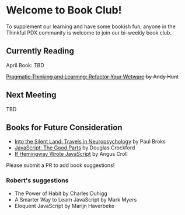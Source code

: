 # Welcome to Book Club!

To supplement our learning and have some bookish fun, anyone in the Thinkful PDX community is welcome to join our bi-weekly book club.

## Currently Reading
April Book: TBD

~~[Pragmatic Thinking and Learning: Refactor Your Wetware](https://www.amazon.com/gp/product/1934356050 ) by Andy Hunt~~

## Next Meeting
TBD

## Books for Future Consideration

* [Into the Silent Land: Travels in Neuropsychology](https://www.amazon.com/Into-Silent-Land-Travels-Neuropsychology/dp/0802141285) by Paul Broks
* [JavaScript: The Good Parts](https://www.amazon.com/JavaScript-Good-Parts-Douglas-Crockford/dp/0596517742/ref=sr_1_1?ie=UTF8&qid=1519490811&sr=8-1) by Douglas Crockford
* [If Hemingway Wrote JavaScript](https://nostarch.com/hemingway) by Angus Croll


Please submit a PR to add book suggestions!

### Robert's suggestions
* The Power of Habit by Charles Duhigg
* A Smarter Way to Learn JavaScript by Mark Myers
* Eloquent JavaScript by Marijn Haverbeke
